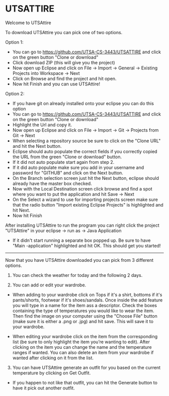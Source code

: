 # UTSATTIRE

Welcome to UTSAttire

To download UTSAttire you can pick one of two options.

Option 1:

  -	You can go to https://github.com/UTSA-CS-3443/UTSATTIRE and click on the green button "Clone or download"
  -	Click download ZIP (this will give you the project)
  -	Now open up Eclipse and click on File -> Import -> General -> Existing Projects into Workspace -> Next
  -	Click on Browse and find the project and hit open.
  -	Now hit Finish and you can use UTSAttire!
  
Option 2:

  -	If you have git on already installed onto your eclipse you can do this option
  -	You can go to https://github.com/UTSA-CS-3443/UTSATTIRE and click on the green button "Clone or download"
  -	Highlight the Url and copy it.
  -	Now open up Eclipse and click on File -> Import -> Git -> Projects from Git -> Next
  -	When selecting a repository source be sure to click on the "Clone URL" and hit the Next button.
  -	Eclipse should auto populate the correct fields if you correctly copied the URL from the green "Clone or download" button.
  -	If it did not auto populate start again from step 2.
  -	If it did auto populate make sure you add in your username and password for "GITHUB" and click on the Next button.
  -	On the Branch selection screen just hit the Next button, eclipse should already have the master box checked.
  -	Now with the Local Destination screen click browse and find a spot where you want to put the application and hit Save -> Next
  -	On the Select a wizard to use for importing projects screen make sure that the radio button "Import existing Eclipse Projects" is       highlighted and hit Next.
  -	Now hit Finish

  After installing UTSAttire to run the program you can right click the project "UTSAttire" in your eclipse -> run as -> Java        Application
  
  -	If it didn't start running a separate box popped up. Be sure to have "Main -application" highlighted and hit OK. This should get you     started!

----------------------------------------------------------------------------------------------------------------------------------------

Now that you have UTSAttire downloaded you can pick from 3 different options.

1.	You can check the weather for today and the following 2 days.

2.	You can add or edit your wardrobe.

   -	When adding to your wardrobe click on Tops if it's a shirt, bottoms if it's pants/shorts, footwear if it's shoes/sandals. Once  inside the add feature you will type in a name for the item ass a descriptor. Check the boxes containing the type of temperatures you would like to wear the item. Then find the image on your computer using the "Choose File" button (make sure it is either a .png or .jpg) and hit save. This will save it to your wardrobe.
  
  -	When editing your wardrobe click on the item from the corresponding list (be sure to only highlight the item you’re wanting to edit). After clicking on the item you can change the name and the temperature ranges if wanted. You can also delete an item from your wardrobe if wanted after clicking on it from the list.
  
3.	You can have UTSAttire generate an outfit for you based on the current temperature by clicking on Get Outfit.

   -	If you happen to not like that outfit, you can hit the Generate button to have it pick out another outfit.

